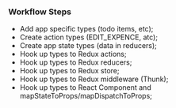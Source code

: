 ### Workflow Steps

-   Add app specific types (todo items, etc);
-   Create action types (EDIT_EXPENCE, atc);
-   Create app state types (data in reducers);
-   Hook up types to Redux actions;
-   Hook up types to Redux reducers;
-   Hook up types to Redux store;
-   Hook up types to Redux middleware (Thunk);
-   Hook up types to React Component and mapStateToProps/mapDispatchToProps;
